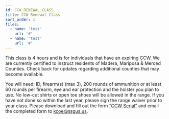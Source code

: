 ```yaml
---
id: CCW_RENEWAL_CLASS
title: CCW Renewal Class
sort_order: 1
files:
  - name: 'test'
    url: '#'
  - name: 'test'
    url: '#'
---
```

This class is 4 hours and is for individuals that have an expiring CCW.  We are currently certified to instruct residents of Madera, Mariposa & Merced Counties. Check back for updates regarding additional counties that may become available. 

You will need: ID, firearm(s) (max 3), 200 rounds of ammunition or at least 60 rounds per firearm, eye and ear protection and the holster you plan to use.  No low-cut shirts or open toe shoes will be allowed in the range. If you have not done so within the last year, please sign the range waiver prior to your class.  Please download and fill out the form [“CCW Serial”](/pdf/ccw-serial.pdf) and email the completed form to [kcoe@ssgus.us](mailto:kcoe@ssgus.us).